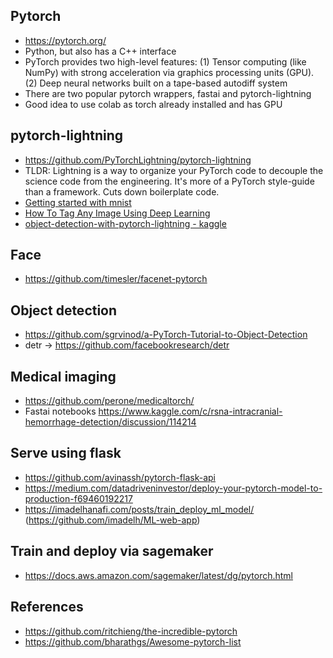 ## Pytorch
* https://pytorch.org/
* Python, but also has a C++ interface
* PyTorch provides two high-level features: (1) Tensor computing (like NumPy) with strong acceleration via graphics processing units (GPU). (2) Deep neural networks built on a tape-based autodiff system
* There are two popular pytorch wrappers, fastai and pytorch-lightning
* Good idea to use colab as torch already installed and has GPU

## pytorch-lightning
* https://github.com/PyTorchLightning/pytorch-lightning
* TLDR: Lightning is a way to organize your PyTorch code to decouple the science code from the engineering. It's more of a PyTorch style-guide than a framework. Cuts down boilerplate code.
* [Getting started with mnist](https://www.learnopencv.com/getting-started-with-pytorch-lightning/)
* [How To Tag Any Image Using Deep Learning](https://towardsdatascience.com/how-to-tag-any-image-using-deep-learning-84a0dc2e03c2)
* [object-detection-with-pytorch-lightning - kaggle](https://www.kaggle.com/artgor/object-detection-with-pytorch-lightning)

## Face
* https://github.com/timesler/facenet-pytorch

## Object detection
* https://github.com/sgrvinod/a-PyTorch-Tutorial-to-Object-Detection
* detr -> https://github.com/facebookresearch/detr

## Medical imaging
* https://github.com/perone/medicaltorch/
* Fastai notebooks https://www.kaggle.com/c/rsna-intracranial-hemorrhage-detection/discussion/114214

## Serve using flask
* https://github.com/avinassh/pytorch-flask-api
* https://medium.com/datadriveninvestor/deploy-your-pytorch-model-to-production-f69460192217
* https://imadelhanafi.com/posts/train_deploy_ml_model/ (https://github.com/imadelh/ML-web-app)

## Train and deploy via sagemaker
* https://docs.aws.amazon.com/sagemaker/latest/dg/pytorch.html

## References
* https://github.com/ritchieng/the-incredible-pytorch
* https://github.com/bharathgs/Awesome-pytorch-list